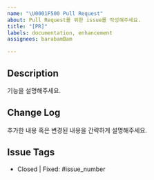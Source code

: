 ```yaml
---
name: "\U0001F500 Pull Request"
about: Pull Request를 위한 issue를 작성해주세요.
title: "[PR]"
labels: documentation, enhancement
assignees: barabamBam

---
```


## Description
기능을 설명해주세요.

## Change Log
추가한 내용 혹은 변경된 내용을 간략하게 설명해주세요.

## Issue Tags
- Closed | Fixed: #issue_number
